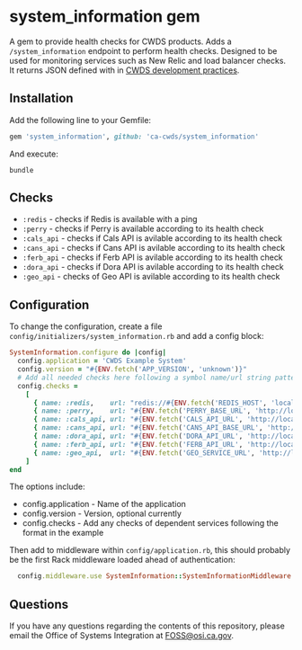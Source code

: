 # system_information gem

A gem to provide health checks for CWDS products. Adds a `/system_information`
endpoint to perform health checks. Designed to be used for monitoring services
such as New Relic and load balancer checks. It returns JSON defined with in
[CWDS development practices](https://github.com/ca-cwds/development-practices/blob/master/health_checks.md).

## Installation

Add the following line to your Gemfile:

```ruby
gem 'system_information', github: 'ca-cwds/system_information'
```

And execute:

```cli
bundle
```

## Checks

* `:redis`     - checks if Redis is available with a ping
* `:perry`     - checks if Perry is available according to its health check
* `:cals_api`  - checks if Cals API is avilable according to its health check
* `:cans_api`  - checks if Cans API is avilable according to its health check
* `:ferb_api`  - checks if Ferb API is avilable according to its health check
* `:dora_api`  - checks if Dora API is avilable according to its health check
* `:geo_api`   - checks of Geo API is avilable according to its health check

## Configuration

To change the configuration, create a file `config/initializers/system_information.rb`
and add a config block:

```ruby
SystemInformation.configure do |config|
  config.application = 'CWDS Example System'
  config.version = "#{ENV.fetch('APP_VERSION', 'unknown')}"
  # Add all needed checks here following a symbol name/url string pattern
  config.checks =
    [
      { name: :redis,    url: "redis://#{ENV.fetch('REDIS_HOST', 'localhost')}:#{ENV.fetch('REDIS_PORT', 6379)}" },
      { name: :perry,    url: "#{ENV.fetch('PERRY_BASE_URL', 'http://localhost/perry')}/system-information" },
      { name: :cals_api, url: "#{ENV.fetch('CALS_API_URL', 'http://localhost/cals')}/system-information" },
      { name: :cans_api, url: "#{ENV.fetch('CANS_API_BASE_URL', 'http://localhost/cans')}/system-information" },
      { name: :dora_api, url: "#{ENV.fetch('DORA_API_URL', 'http://localhost/dora')}/system-information" },
      { name: :ferb_api, url: "#{ENV.fetch('FERB_API_URL', 'http://localhost/ferb')}/system-information" },
      { name: :geo_api,  url: "#{ENV.fetch('GEO_SERVICE_URL', 'http://localhost/geo')}/system-information" }
    ]
end
```

The options include:

* config.application - Name of the application
* config.version - Version, optional currently
* config.checks - Add any checks of dependent services following the format in the example

Then add to middleware within `config/application.rb`, this should probably be the first Rack middleware loaded ahead of authentication:

```ruby
  config.middleware.use SystemInformation::SystemInformationMiddleware
```

## Questions

If you have any questions regarding the contents of this repository, please email the Office of Systems Integration at FOSS@osi.ca.gov.
